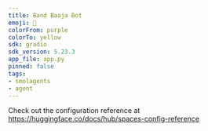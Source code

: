 ```yaml
---
title: Band Baaja Bot
emoji: 🏢
colorFrom: purple
colorTo: yellow
sdk: gradio
sdk_version: 5.23.3
app_file: app.py
pinned: false
tags:
- smolagents
- agent
---
```


Check out the configuration reference at https://huggingface.co/docs/hub/spaces-config-reference
